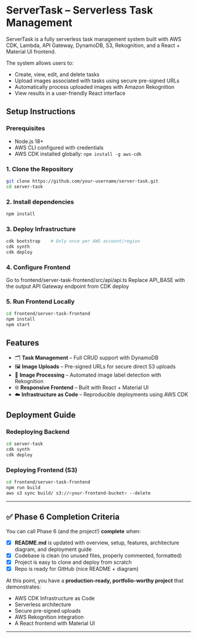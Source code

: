 # ServerTask – Serverless Task Management

ServerTask is a fully serverless task management system built with AWS CDK, Lambda, API Gateway, DynamoDB, S3, Rekognition, and a React + Material UI frontend.

The system allows users to:
- Create, view, edit, and delete tasks
- Upload images associated with tasks using secure pre-signed URLs
- Automatically process uploaded images with Amazon Rekognition
- View results in a user-friendly React interface

## Setup Instructions

### Prerequisites
- Node.js 18+
- AWS CLI configured with credentials
- AWS CDK installed globally: `npm install -g aws-cdk`

### 1. Clone the Repository
```bash
git clone https://github.com/your-username/server-task.git
cd server-task
```

### 2. Install dependencies
```bash
npm install
```

### 3. Deploy Infrastructure
```bash
cdk bootstrap    # Only once per AWS account/region
cdk synth
cdk deploy
```

### 4. Configure Frontend
Go to frontend/server-task-frontend/src/api/api.ts
Replace API_BASE with the output API Gateway endpoint from CDK deploy

### 5. Run Frontend Locally
```bash
cd frontend/server-task-frontend
npm install
npm start
```

## Features
- 🗂 **Task Management** – Full CRUD support with DynamoDB
- 🖼 **Image Uploads** – Pre-signed URLs for secure direct S3 uploads
- 🧠 **Image Processing** – Automated image label detection with Rekognition
- 🌐 **Responsive Frontend** – Built with React + Material UI
- ☁️ **Infrastructure as Code** – Reproducible deployments using AWS CDK

## Deployment Guide

### Redeploying Backend
```bash
cd server-task
cdk synth
cdk deploy
```

### Deploying Frontend (S3)
```bash
cd frontend/server-task-frontend
npm run build
aws s3 sync build/ s3://<your-frontend-bucket> --delete
```

---

## ✅ **Phase 6 Completion Criteria**

You can call Phase 6 (and the project!) **complete** when:

- [x] **README.md** is updated with overview, setup, features, architecture diagram, and deployment guide  
- [x] Codebase is clean (no unused files, properly commented, formatted)  
- [x] Project is easy to clone and deploy from scratch  
- [x] Repo is ready for GitHub (nice README + diagram)  

At this point, you have a **production-ready, portfolio-worthy project** that demonstrates:

- AWS CDK Infrastructure as Code  
- Serverless architecture  
- Secure pre-signed uploads  
- AWS Rekognition integration  
- A React frontend with Material UI  

---

